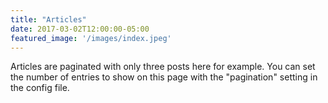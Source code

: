 ```yaml
---
title: "Articles"
date: 2017-03-02T12:00:00-05:00
featured_image: '/images/index.jpeg'
---
```

Articles are paginated with only three posts here for example. You can set the number of entries to show on this page with the "pagination" setting in the config file.
